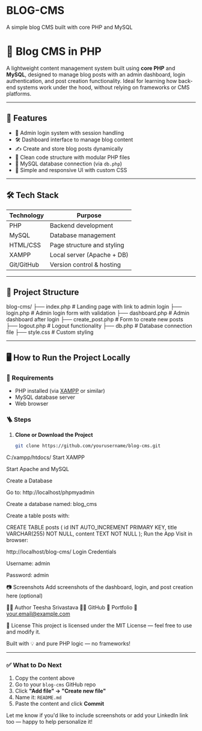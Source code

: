 # BLOG-CMS
A simple blog CMS built with core PHP and MySQL
# 📝 Blog CMS in PHP

A lightweight content management system built using **core PHP** and **MySQL**, designed to manage blog posts with an admin dashboard, login authentication, and post creation functionality. Ideal for learning how back-end systems work under the hood, without relying on frameworks or CMS platforms.

---
## 🚀 Features

- 🔐 Admin login system with session handling
- 🛠️ Dashboard interface to manage blog content
- ✍️ Create and store blog posts dynamically
- 🧱 Clean code structure with modular PHP files
- 💾 MySQL database connection (via `db.php`)
- 🎨 Simple and responsive UI with custom CSS
---

## 🛠️ Tech Stack

| Technology | Purpose                  |
|------------|---------------------------|
| PHP        | Backend development       |
| MySQL      | Database management       |
| HTML/CSS   | Page structure and styling|
| XAMPP      | Local server (Apache + DB)|
| Git/GitHub | Version control & hosting |

---

## 📁 Project Structure

blog-cms/
├── index.php # Landing page with link to admin login
├── login.php # Admin login form with validation
├── dashboard.php # Admin dashboard after login
├── create_post.php # Form to create new posts
├── logout.php # Logout functionality
├── db.php # Database connection file
├── style.css # Custom styling

---

## 🖥️ How to Run the Project Locally

### 🔧 Requirements
- PHP installed (via [XAMPP](https://www.apachefriends.org/) or similar)
- MySQL database server
- Web browser

### 🪜 Steps
1. **Clone or Download the Project**
   ```bash
   git clone https://github.com/yourusername/blog-cms.git
C:/xampp/htdocs/
Start XAMPP

Start Apache and MySQL

Create a Database

Go to: http://localhost/phpmyadmin

Create a database named: blog_cms

Create a table posts with:

CREATE TABLE posts (
  id INT AUTO_INCREMENT PRIMARY KEY,
  title VARCHAR(255) NOT NULL,
  content TEXT NOT NULL
);
Run the App
Visit in browser:


http://localhost/blog-cms/
Login Credentials

Username: admin

Password: admin

📷 Screenshots
Add screenshots of the dashboard, login, and post creation here (optional)

🙋‍♀️ Author
Teesha Srivastava
👩‍💻 GitHub
🔗 Portfolio
📧 your.email@example.com

📄 License
This project is licensed under the MIT License — feel free to use and modify it.

Built with 💡 and pure PHP logic — no frameworks!


---

### ✅ What to Do Next

1. Copy the content above
2. Go to your `blog-cms` GitHub repo
3. Click **"Add file" → "Create new file"**
4. Name it: `README.md`
5. Paste the content and click **Commit**

Let me know if you'd like to include screenshots or add your LinkedIn link too — happy to help personalize it!
